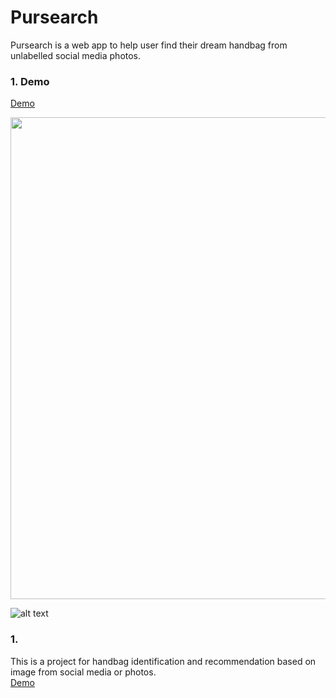# Pursearch
Pursearch is a web app to help user find their dream handbag from unlabelled social media photos.<br>
### 1. Demo
[Demo](http://Pursearch.com)

<img src="https://github.com/jenniening/Pursearch/blob/master/demo/Homepage.png" width="771">

![alt text](https://github.com/jenniening/Pursearch/blob/master/demo/Pipeline.png)
### 1. 
This is a project for handbag identification and recommendation based on image from social media or photos.<br>
[Demo](http://Pursearch.com)
